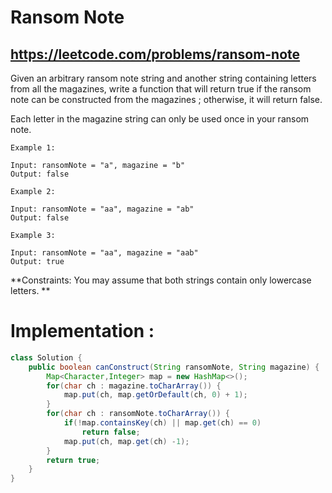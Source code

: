 # Ransom Note
## https://leetcode.com/problems/ransom-note

Given an arbitrary ransom note string and another string containing letters from all the magazines, write a function that will return true if the ransom note can be constructed from the magazines ; otherwise, it will return false.

Each letter in the magazine string can only be used once in your ransom note.
```
Example 1:

Input: ransomNote = "a", magazine = "b"
Output: false

Example 2:

Input: ransomNote = "aa", magazine = "ab"
Output: false

Example 3:

Input: ransomNote = "aa", magazine = "aab"
Output: true
``` 

**Constraints: You may assume that both strings contain only lowercase letters. **



# Implementation :
```java
class Solution {
    public boolean canConstruct(String ransomNote, String magazine) {
        Map<Character,Integer> map = new HashMap<>();
        for(char ch : magazine.toCharArray()) {
            map.put(ch, map.getOrDefault(ch, 0) + 1);
        }
        for(char ch : ransomNote.toCharArray()) {
            if(!map.containsKey(ch) || map.get(ch) == 0)
                return false;
            map.put(ch, map.get(ch) -1);
        }
        return true;
    }
}
```
